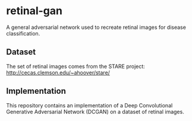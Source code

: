 # retinal-gan
A general adversarial network used to recreate retinal images for disease classification.

## Dataset
The set of retinal images comes from the STARE project: http://cecas.clemson.edu/~ahoover/stare/

## Implementation
This repository contains an implementation of a Deep Convolutional Generative Adversarial Network (DCGAN) on a dataset of retinal images.
